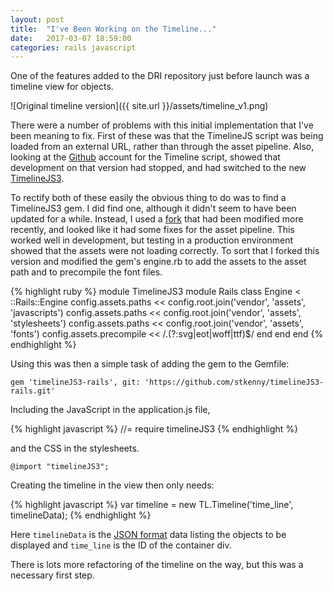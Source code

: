 ```yaml
---
layout: post
title:  "I've Been Working on the Timeline..."
date:   2017-03-07 18:59:00
categories: rails javascript
---
```


One of the features added to the DRI repository just before launch was a timeline view for objects.

![Original timeline version]({{ site.url }}/assets/timeline_v1.png)

There were a number of problems with this initial implementation that I've been meaning to fix.
First of these was that the TimelineJS script was being loaded from an external URL, rather than
through the asset pipeline. Also, looking at the [Github][timeline-github] account for the Timeline script, showed that
development on that version had stopped, and had switched to the new [TimelineJS3][timeline-js3].

To rectify both of these easily the obvious thing to do was to find a TimelineJS3 gem. I did find one, although
it didn't seem to have been updated for a while. Instead, I used a [fork][gem-fork] that had been modified more recently,
and looked like it had some fixes for the asset pipeline. This worked well in development, but testing in a 
production environment showed that the assets were not loading correctly. To sort that I forked this version and
modified the gem's engine.rb to add the assets to the asset path and to precompile the font files.

{% highlight ruby %}
module TimelineJS3
  module Rails
    class Engine < ::Rails::Engine
      config.assets.paths << config.root.join('vendor', 'assets', 
                                              'javascripts')
      config.assets.paths << config.root.join('vendor', 'assets', 
                                              'stylesheets')
      config.assets.paths << config.root.join('vendor', 'assets', 
                                              'fonts')
      config.assets.precompile << /\.(?:svg|eot|woff|ttf)$/
    end
  end
end
{% endhighlight %}

Using this was then a simple task of adding the gem to the Gemfile:

```
gem 'timelineJS3-rails', git: 'https://github.com/stkenny/timelineJS3-rails.git'
```

Including the JavaScript in the application.js file,

{% highlight javascript %}
//= require timelineJS3
{% endhighlight %}

and the CSS in the stylesheets.

```
@import "timelineJS3";
```

Creating the timeline in the view then only needs:

{% highlight javascript %}
var timeline = new TL.Timeline('time_line', timelineData);
{% endhighlight %}

Here ```timelineData``` is the [JSON format][timeline-json] data listing the objects to be displayed and ```time_line``` 
is the ID of the container div.

There is lots more refactoring of the timeline on the way, but this was a necessary first step.

[timeline-github]:      https://github.com/NUKnightLab/TimelineJS
[timeline-js3]:         http://timeline.knightlab.com/
[gem-fork]:             https://github.com/podemos-info/timelineJS3-rails
[timeline-json]:        https://timeline.knightlab.com/docs/json-format.html




